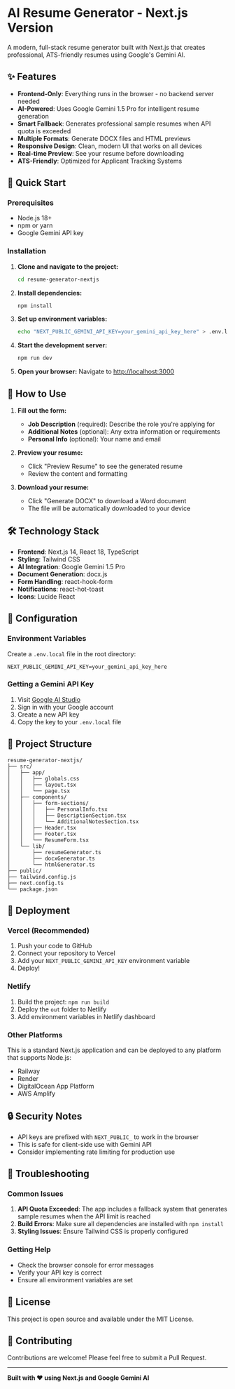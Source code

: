 # AI Resume Generator - Next.js Version

A modern, full-stack resume generator built with Next.js that creates professional, ATS-friendly resumes using Google's Gemini AI.

## ✨ Features

- **Frontend-Only**: Everything runs in the browser - no backend server needed
- **AI-Powered**: Uses Google Gemini 1.5 Pro for intelligent resume generation
- **Smart Fallback**: Generates professional sample resumes when API quota is exceeded
- **Multiple Formats**: Generate DOCX files and HTML previews
- **Responsive Design**: Clean, modern UI that works on all devices
- **Real-time Preview**: See your resume before downloading
- **ATS-Friendly**: Optimized for Applicant Tracking Systems

## 🚀 Quick Start

### Prerequisites

- Node.js 18+
- npm or yarn
- Google Gemini API key

### Installation

1. **Clone and navigate to the project:**

   ```bash
   cd resume-generator-nextjs
   ```

2. **Install dependencies:**

   ```bash
   npm install
   ```

3. **Set up environment variables:**

   ```bash
   echo "NEXT_PUBLIC_GEMINI_API_KEY=your_gemini_api_key_here" > .env.local
   ```

4. **Start the development server:**

   ```bash
   npm run dev
   ```

5. **Open your browser:**
   Navigate to [http://localhost:3000](http://localhost:3000)

## 📝 How to Use

1. **Fill out the form:**

   - **Job Description** (required): Describe the role you're applying for
   - **Additional Notes** (optional): Any extra information or requirements
   - **Personal Info** (optional): Your name and email

2. **Preview your resume:**

   - Click "Preview Resume" to see the generated resume
   - Review the content and formatting

3. **Download your resume:**
   - Click "Generate DOCX" to download a Word document
   - The file will be automatically downloaded to your device

## 🛠️ Technology Stack

- **Frontend**: Next.js 14, React 18, TypeScript
- **Styling**: Tailwind CSS
- **AI Integration**: Google Gemini 1.5 Pro
- **Document Generation**: docx.js
- **Form Handling**: react-hook-form
- **Notifications**: react-hot-toast
- **Icons**: Lucide React

## 🔧 Configuration

### Environment Variables

Create a `.env.local` file in the root directory:

```env
NEXT_PUBLIC_GEMINI_API_KEY=your_gemini_api_key_here
```

### Getting a Gemini API Key

1. Visit [Google AI Studio](https://makersuite.google.com/app/apikey)
2. Sign in with your Google account
3. Create a new API key
4. Copy the key to your `.env.local` file

## 📁 Project Structure

```
resume-generator-nextjs/
├── src/
│   ├── app/
│   │   ├── globals.css
│   │   ├── layout.tsx
│   │   └── page.tsx
│   ├── components/
│   │   ├── form-sections/
│   │   │   ├── PersonalInfo.tsx
│   │   │   ├── DescriptionSection.tsx
│   │   │   └── AdditionalNotesSection.tsx
│   │   ├── Header.tsx
│   │   ├── Footer.tsx
│   │   └── ResumeForm.tsx
│   └── lib/
│       ├── resumeGenerator.ts
│       ├── docxGenerator.ts
│       └── htmlGenerator.ts
├── public/
├── tailwind.config.js
├── next.config.ts
└── package.json
```

## 🚀 Deployment

### Vercel (Recommended)

1. Push your code to GitHub
2. Connect your repository to Vercel
3. Add your `NEXT_PUBLIC_GEMINI_API_KEY` environment variable
4. Deploy!

### Netlify

1. Build the project: `npm run build`
2. Deploy the `out` folder to Netlify
3. Add environment variables in Netlify dashboard

### Other Platforms

This is a standard Next.js application and can be deployed to any platform that supports Node.js:

- Railway
- Render
- DigitalOcean App Platform
- AWS Amplify

## 🔒 Security Notes

- API keys are prefixed with `NEXT_PUBLIC_` to work in the browser
- This is safe for client-side use with Gemini API
- Consider implementing rate limiting for production use

## 🐛 Troubleshooting

### Common Issues

1. **API Quota Exceeded**: The app includes a fallback system that generates sample resumes when the API limit is reached
2. **Build Errors**: Make sure all dependencies are installed with `npm install`
3. **Styling Issues**: Ensure Tailwind CSS is properly configured

### Getting Help

- Check the browser console for error messages
- Verify your API key is correct
- Ensure all environment variables are set

## 📄 License

This project is open source and available under the MIT License.

## 🤝 Contributing

Contributions are welcome! Please feel free to submit a Pull Request.

---

**Built with ❤️ using Next.js and Google Gemini AI**

